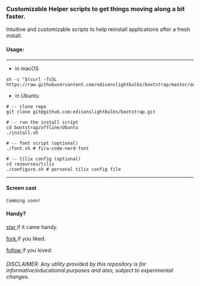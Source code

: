 ### Customizable Helper scripts to get things moving along a bit faster.

Intuitive and customizable scripts to help reinstall applications after a fresh install.

#### Usage:

---

* in macOS
```
sh -c "$(curl -fsSL https://raw.githubusercontent.com/edisonslightbulbs/bootstrap/master/online/macOS/install.command)"
```

* in Ubuntu 
```
# -- clone repo
git clone git@github.com:edisonslightbulbs/bootstrap.git

# -- run the install script
cd bootstrap/offline/Ubuntu
./install.sh

# -- font script (optional)
./font.sh # fira-code-nerd-font

# -- tilix config (optional)
cd resources/tilix
./configure.sh # personal tilix config file
```

---

#### Screen cast

`Comming soon!`

#### Handy?

[ star ](https://github.com/edisonslightbulbs/bootstrap/star) if it came handy.

[ fork ](https://github.com/edisonslightbulbs/bootstrap/fork) if you liked.

[ follow ](https://github.com/edisonslightbulbs/bootstrap/subscription) if you loved.

###### DISCLAIMER: Any utility provided by this repository is for informative/educational purposes and also, subject to experimental changes.

